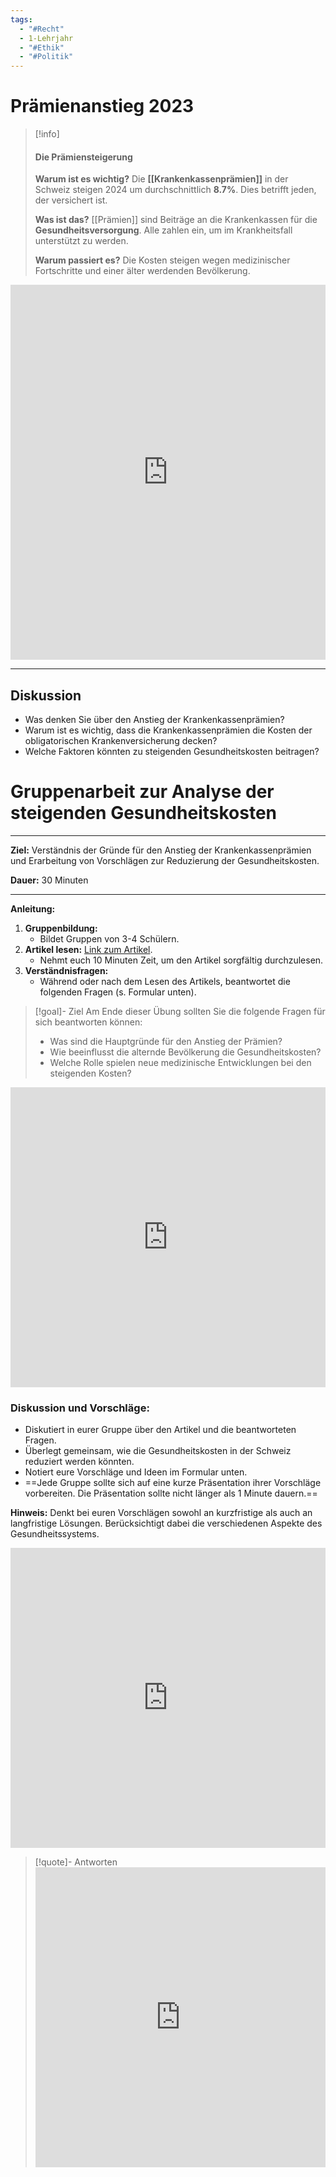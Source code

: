 ```yaml
---
tags:
  - "#Recht"
  - 1-Lehrjahr
  - "#Ethik"
  - "#Politik"
---
```

# Prämienanstieg 2023
>[!info]
>#### Die Prämiensteigerung
>**Warum ist es wichtig?** Die **[[Krankenkassenprämien]]** in der Schweiz steigen 2024 um durchschnittlich **8.7%**. Dies betrifft jeden, der versichert ist.
>
>**Was ist das?** [[Prämien]] sind Beiträge an die Krankenkassen für die **Gesundheitsversorgung**. Alle zahlen ein, um im Krankheitsfall unterstützt zu werden.
>
>**Warum passiert es?** Die Kosten steigen wegen medizinischer Fortschritte und einer älter werdenden Bevölkerung.

<iframe width="100%" height="600" src="https://www.youtube.com/embed/Eg8XIVsB1dU?si=nQRJKhHnzUMsLE0u" title="YouTube video player" frameborder="0" allow="accelerometer; autoplay; clipboard-write; encrypted-media; gyroscope; picture-in-picture; web-share" allowfullscreen></iframe>

---
## Diskussion
- Was denken Sie über den Anstieg der Krankenkassenprämien?
- Warum ist es wichtig, dass die Krankenkassenprämien die Kosten der obligatorischen Krankenversicherung decken?
- Welche Faktoren könnten zu steigenden Gesundheitskosten beitragen?

# Gruppenarbeit zur Analyse der steigenden Gesundheitskosten

---

**Ziel:** Verständnis der Gründe für den Anstieg der Krankenkassenprämien und Erarbeitung von Vorschlägen zur Reduzierung der Gesundheitskosten.

**Dauer:** 30 Minuten

---

**Anleitung:**

1. **Gruppenbildung:**
    - Bildet Gruppen von 3-4 Schülern.
2. **Artikel lesen:**
[Link zum Artikel](https://www.bag.admin.ch/bag/de/home/das-bag/aktuell/news/news-26-09-2023.html).
    - Nehmt euch 10 Minuten Zeit, um den Artikel sorgfältig durchzulesen.
3. **Verständnisfragen:**
	- Während oder nach dem Lesen des Artikels, beantwortet die folgenden Fragen (s. Formular unten).
>[!goal]- Ziel 
>Am Ende dieser Übung sollten Sie die folgende Fragen für sich beantworten können:
>- Was sind die Hauptgründe für den Anstieg der Prämien?
>- Wie beeinflusst die alternde Bevölkerung die Gesundheitskosten?
>- Welche Rolle spielen neue medizinische Entwicklungen bei den steigenden Kosten?

<iframe width="100%" height="480px" src="https://forms.microsoft.com/Pages/ResponsePage.aspx?id=3JD3sB8inkC07KJqJT_b3gzhkYlYD0VIpERRWTmitHRUOFlMWFRKMkhaWDVBMkIyREhXQUwwT0Q3UyQlQCNjPTEu&embed=true" frameborder="0" marginwidth="0" marginheight="0" style="border: none; max-width:100%; max-height:100vh" allowfullscreen webkitallowfullscreen mozallowfullscreen msallowfullscreen> </iframe>


### Diskussion und Vorschläge:

 - Diskutiert in eurer Gruppe über den Artikel und die beantworteten Fragen.
 - Überlegt gemeinsam, wie die Gesundheitskosten in der Schweiz reduziert werden könnten.
- Notiert eure Vorschläge und Ideen im Formular unten.
- ==Jede Gruppe sollte sich auf eine kurze Präsentation ihrer Vorschläge vorbereiten. Die Präsentation sollte nicht länger als 1 Minute dauern.==

**Hinweis:** Denkt bei euren Vorschlägen sowohl an kurzfristige als auch an langfristige Lösungen. Berücksichtigt dabei die verschiedenen Aspekte des Gesundheitssystems.

<iframe width="100%" height="480px" src="https://forms.microsoft.com/Pages/ResponsePage.aspx?id=3JD3sB8inkC07KJqJT_b3gzhkYlYD0VIpERRWTmitHRURTFOTVVaNjZVUFM5VEJZNzlSQkozQVJUUiQlQCNjPTEu&embed=true" frameborder="0" marginwidth="0" marginheight="0" style="border: none; max-width:100%; max-height:100vh" allowfullscreen webkitallowfullscreen mozallowfullscreen msallowfullscreen> </iframe>

>[!quote]- Antworten<iframe width="100%" height="480px" src="https://forms.microsoft.com/Pages/AnalysisPage.aspx?AnalyzerToken=4od6ahlyqZZ6Wj3iztx6MovOygJrC0ck&id=3JD3sB8inkC07KJqJT_b3gzhkYlYD0VIpERRWTmitHRURTFOTVVaNjZVUFM5VEJZNzlSQkozQVJUUiQlQCNjPTEu" frameborder="0" marginwidth="0" marginheight="0" style="border: none; max-width:100%; max-height:100vh" allowfullscreen webkitallowfullscreen mozallowfullscreen msallowfullscreen> </iframe>
